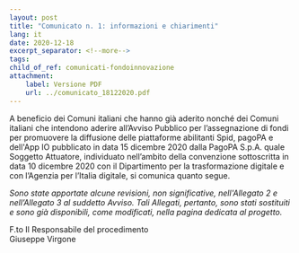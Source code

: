 ```yaml
---
layout: post
title: "Comunicato n. 1: informazioni e chiarimenti"
lang: it
date: 2020-12-18
excerpt_separator: <!--more-->
tags:
child_of_ref: comunicati-fondoinnovazione
attachment:
    label: Versione PDF
    url: ../comunicato_18122020.pdf
---
```


A beneficio dei Comuni italiani che hanno già aderito nonché dei Comuni italiani che intendono aderire all’Avviso Pubblico per l’assegnazione di fondi per promuovere la diffusione delle piattaforme abilitanti Spid, pagoPA e dell'App IO pubblicato in data 15 dicembre 2020 dalla PagoPA S.p.A. quale Soggetto Attuatore, individuato nell’ambito della convenzione sottoscritta in data 10 dicembre 2020 con il Dipartimento per la trasformazione digitale e con l’Agenzia per l’Italia digitale, si comunica quanto segue.


_Sono state apportate alcune revisioni, non significative, nell'Allegato 2 e nell’Allegato 3 al suddetto Avviso. Tali Allegati, pertanto, sono stati sostituiti e sono già disponibili, come modificati, nella pagina dedicata al progetto._

F.to Il Responsabile del procedimento<br>
Giuseppe Virgone